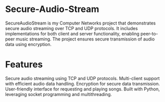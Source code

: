 # Secure-Audio-Stream
SecureAudioStream is my Computer Networks project that demonstrates secure audio streaming over TCP and UDP protocols. It includes implementations for both client and server functionality, enabling peer-to-peer music streaming. The project ensures secure transmission of audio data using encryption.
# Features
Secure audio streaming using TCP and UDP protocols.
Multi-client support with efficient audio data handling.
Encryption for secure data transmission.
User-friendly interface for requesting and playing songs.
Built with Python, leveraging socket programming and multithreading.
